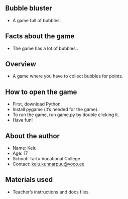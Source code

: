 ## Bubble bluster

- A game full of bubbles.

## Facts about the game

- The game has a lot of bubbles.. 

## Overview

- A game where you have to collect bubbles for points.

## How to open the game

- First, download Python.
- Install pygame (it’s needed for the game).
- To run the game, run game.py by double clicking it. 
- Have fun!

## About the author

- Name: Keiu
- Age: 17
- School: Tartu Vocational College
- Contact: keiu.kunnarpuu@voco.ee

## Materials used

- Teacher’s instructions and docs files.
